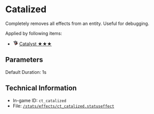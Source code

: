 # Catalized

Completely removes all effects from an entity. Useful for debugging.

Applied by following items:

- <img src="https://raw.githubusercontent.com/Ceterai/Enternia/main/items/generic/other/ct_catalyst.png" alt="Catalyst ★★★ icon" loading="lazy" width="auto" height="16px"/> [Catalyst ★★★](https://ceterai.github.io/MyEnternia/Wiki/Catalyst)

## Parameters

Default Duration: 1s

## Technical Information

- In-game ID: `ct_catalized`
- File: [`/stats/effects/ct_catalized.statuseffect`](https://github.com/Ceterai/Enternia/blob/main/stats/effects/ct_catalized.statuseffect)
